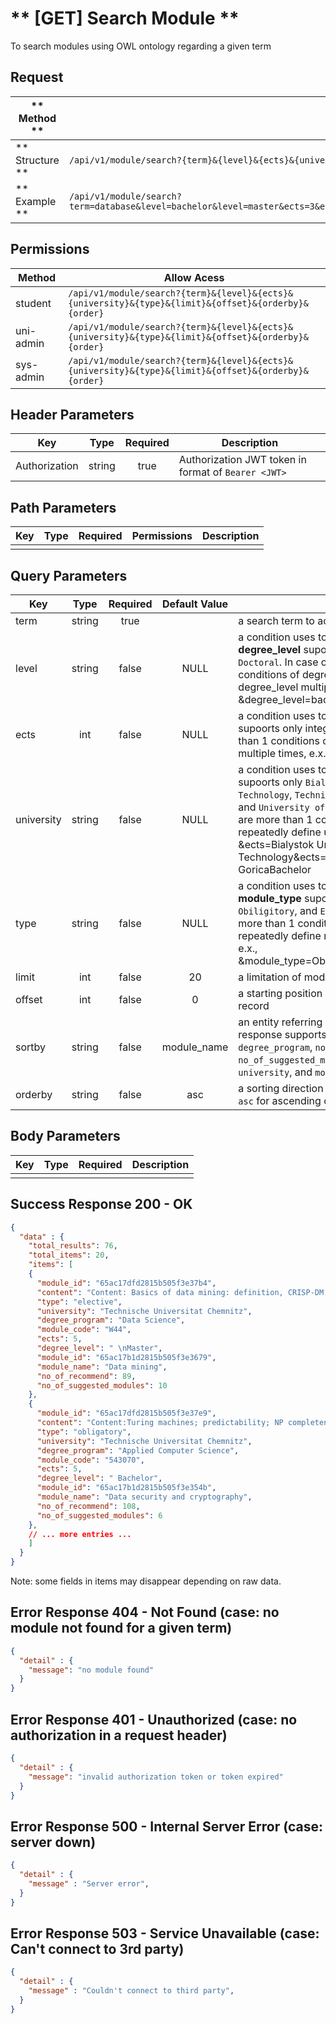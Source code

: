 # ** [GET] Search Module **

To search modules using OWL ontology regarding a given term

## Request

| ** Method **     | GET                                                                |
| ---------------- | ------------------------------------------------------------------ |
| ** Structure **  | `/api/v1/module/search?{term}&{level}&{ects}&{university}&{type}&{limit}&{offset}&{orderby}&{order}`  |
| ** Example **    | `/api/v1/module/search?term=database&level=bachelor&level=master&ects=3&ects=6&university=Bialystok%20University%20Of%20Technology&type=elective&limit=100&offset=10&orderby=relevant&order=DESC` |

## Permissions

| Method          | Allow Acess                                                                                          |
| ----------------| ---------------------------------------------------------------------------------------------------- |
| student         | `/api/v1/module/search?{term}&{level}&{ects}&{university}&{type}&{limit}&{offset}&{orderby}&{order}` |
| uni-admin       | `/api/v1/module/search?{term}&{level}&{ects}&{university}&{type}&{limit}&{offset}&{orderby}&{order}` |
| sys-admin       | `/api/v1/module/search?{term}&{level}&{ects}&{university}&{type}&{limit}&{offset}&{orderby}&{order}` |

## Header Parameters

| Key                 | Type       | Required  | Description                                         |
| ------------------- | :--------: | :-------: | --------------------------------------------------- |
| Authorization       | string     | true      | Authorization JWT token in format of `Bearer <JWT>` |

## Path Parameters

| Key       | Type      | Required     | Permissions  | Description                     |
| --------- | :-------: | :----------: | :----------: | ------------------------------- |
|           |           |              |              |                                 |

## Query Parameters

| Key       | Type      | Required     | Default Value | Description                                                 |
| --------- | :-------: | :----------: | :-----------: | ----------------------------------------------------------- |
| term      | string    | true         |               | a search term to acquire modules                            |
| level     | string    | false        | NULL          | a condition uses to filter modules by **degree_level** supoorts only `Bachelor`, `Master`, and `Doctoral`. In case of there are more than 1 conditions of degree_level, repeatedly define degree_level multiple times, e.x., &degree_level=bachelor&degree_level=master |
| ects      | int       | false        | NULL          | a condition uses to filter modules by **ects** supoorts only integer. In case of there are more than 1 conditions of ects, repeatedly define ects multiple times, e.x., &ects=3&ects=5  |
| university| string    | false        | NULL          | a condition uses to filter modules by **university** supoorts only `Bialystok University Of Technology`, `Technische Universitat Chemnitz`, and `University of Nova Gorica`. In case of there are more than 1 conditions of university, repeatedly define university multiple times, e.x., &ects=Bialystok University Of Technology&ects=University of Nova GoricaBachelor |
| type      | string    | false        | NULL          | a condition uses to filter modules by **module_type** supoorts only `Erasmus`, `Obiligitory`, and `Elective`In case of there are more than 1 conditions of module_type, repeatedly define module_type multiple times, e.x., &module_type=Obiligitory&module_type=elective |
| limit     | int       | false        | 20            | a limitation of module in number                            |
| offset    | int       | false        | 0             | a starting position in the dataset of a particular record   |
| sortby    | string    | false        | module_name   | an entity referring how rows will be sorted in the response supports only `module_name`, `degree_program`, `no_of_recommend`, `no_of_suggested_modules`, `degree_level`, `ects`, `university`, and `module_type` |
| orderby   | string    | false        | asc           | a sorting direction supports two values, either `asc` for ascending order, or `desc` for the reverse  |

## Body Parameters

| Key          | Type         | Required     | Description                               |
| ------------ | :----------: | :----------: | ----------------------------------------- |
|              |              |              |                                           |


## Success Response 200 - OK
```json
{
  "data" : {
    "total_results": 76,
    "total_items": 20,
    "items": [
    {
      "module_id": "65ac17dfd2815b505f3e37b4",
      "content": "Content: Basics of data mining: definition, CRISP-DM, business areas of application of data mining, web mining and text mining Overview of the essential methods and technologies for evaluating and pattern recognition in data using appropriate methods Aim:The students will be able to evaluate structured data sets in a targeted manner using the available methods and technologies.",
      "type": "elective",
      "university": "Technische Universitat Chemnitz",
      "degree_program": "Data Science",
      "module_code": "W44",
      "ects": 5,
      "degree_level": " \nMaster",
      "module_id": "65ac17b1d2815b505f3e3679",
      "module_name": "Data mining",
      "no_of_recommend": 89,
      "no_of_suggested_modules": 10
    },
    {
      "module_id": "65ac17dfd2815b505f3e37e9",
      "content": "Content:Turing machines; predictability; NP completeness; classic and modern cryptographic methods; digital signatures; Hash functions Aim:Understanding aspects of the complexity of algorithmic problems and their importance for data security",
      "type": "obligatory",
      "university": "Technische Universitat Chemnitz",
      "degree_program": "Applied Computer Science",
      "module_code": "543070",
      "ects": 5,
      "degree_level": " Bachelor",
      "module_id": "65ac17b1d2815b505f3e354b",
      "module_name": "Data security and cryptography",
      "no_of_recommend": 108,
      "no_of_suggested_modules": 6
    },
    // ... more entries ...
    ]
  }
}
```
Note: some fields in items may disappear depending on raw data.


## Error Response 404 - Not Found (case: no module not found for a given term)
```json
{
  "detail" : {
    "message": "no module found"
  }
}
```

## Error Response 401 - Unauthorized (case: no authorization in a request header)
```json
{
  "detail" : {
    "message": "invalid authorization token or token expired"
  }
}
```

## Error Response 500 - Internal Server Error (case: server down)
```json
{
  "detail" : {
    "message" : "Server error",
  }
}
```

## Error Response 503 - Service Unavailable (case: Can't connect to 3rd party)
```json
{
  "detail" : {
    "message" : "Couldn't connect to third party",
  }
}
```
